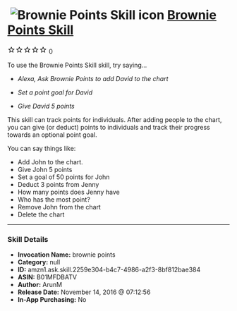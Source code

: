 # &nbsp;<img src="skill_icon" alt="Brownie Points Skill icon" width="36"> [Brownie Points Skill](http://alexa.amazon.com/#skills/amzn1.ask.skill.2259e304-b4c7-4986-a2f3-8bf812bae384)
![0 stars](../../images/ic_star_border_black_18dp_1x.png)![0 stars](../../images/ic_star_border_black_18dp_1x.png)![0 stars](../../images/ic_star_border_black_18dp_1x.png)![0 stars](../../images/ic_star_border_black_18dp_1x.png)![0 stars](../../images/ic_star_border_black_18dp_1x.png) 0

To use the Brownie Points Skill skill, try saying...

* *Alexa, Ask Brownie Points to add David to the chart*

* *Set a point goal for David*

* *Give David 5 points*

This skill can track points for individuals. After adding people to the chart, you can give (or deduct) points to individuals and track their  progress towards an optional point goal. 

You can say things like:
- Add John to the chart. 
- Give John 5 points
- Set a goal of 50 points for John
- Deduct 3 points from Jenny
- How many points does Jenny have
- Who has the most point?
- Remove John from the chart
- Delete the chart

***

### Skill Details

* **Invocation Name:** brownie points
* **Category:** null
* **ID:** amzn1.ask.skill.2259e304-b4c7-4986-a2f3-8bf812bae384
* **ASIN:** B01MFDBATV
* **Author:** ArunM
* **Release Date:** November 14, 2016 @ 07:12:56
* **In-App Purchasing:** No
